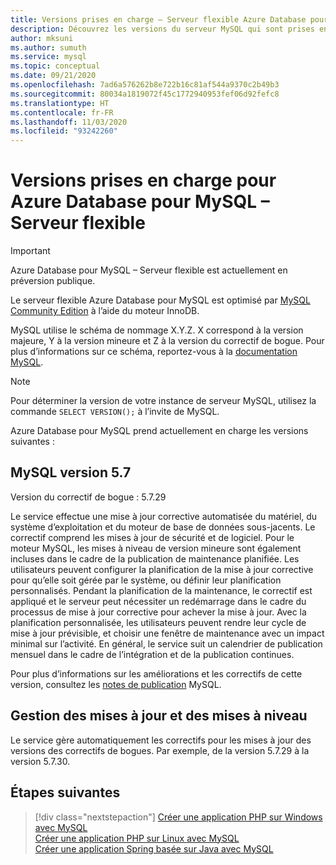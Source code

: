 ```yaml
---
title: Versions prises en charge – Serveur flexible Azure Database pour MySQL
description: Découvrez les versions du serveur MySQL qui sont prises en charge dans le serveur flexible Azure Database pour MySQL
author: mksuni
ms.author: sumuth
ms.service: mysql
ms.topic: conceptual
ms.date: 09/21/2020
ms.openlocfilehash: 7ad6a576262b8e722b16c81af544a9370c2b49b3
ms.sourcegitcommit: 80034a1819072f45c1772940953fef06d92fefc8
ms.translationtype: HT
ms.contentlocale: fr-FR
ms.lasthandoff: 11/03/2020
ms.locfileid: "93242260"
---
```

# <a name="supported-versions-for-azure-database-for-mysql---flexible-server"></a>Versions prises en charge pour Azure Database pour MySQL – Serveur flexible


> [!IMPORTANT]
> Azure Database pour MySQL – Serveur flexible est actuellement en préversion publique.


Le serveur flexible Azure Database pour MySQL est optimisé par [MySQL Community Edition](https://www.mysql.com/products/community/) à l’aide du moteur InnoDB.

MySQL utilise le schéma de nommage X.Y.Z. X correspond à la version majeure, Y à la version mineure et Z à la version du correctif de bogue. Pour plus d’informations sur ce schéma, reportez-vous à la [documentation MySQL](https://dev.mysql.com/doc/refman/5.7/en/which-version.html).

> [!NOTE]
> Pour déterminer la version de votre instance de serveur MySQL, utilisez la commande `SELECT VERSION();` à l’invite de MySQL.

Azure Database pour MySQL prend actuellement en charge les versions suivantes :

## <a name="mysql-version-57"></a>MySQL version 5.7

Version du correctif de bogue : 5.7.29

Le service effectue une mise à jour corrective automatisée du matériel, du système d’exploitation et du moteur de base de données sous-jacents. Le correctif comprend les mises à jour de sécurité et de logiciel. Pour le moteur MySQL, les mises à niveau de version mineure sont également incluses dans le cadre de la publication de maintenance planifiée. Les utilisateurs peuvent configurer la planification de la mise à jour corrective pour qu’elle soit gérée par le système, ou définir leur planification personnalisés. Pendant la planification de la maintenance, le correctif est appliqué et le serveur peut nécessiter un redémarrage dans le cadre du processus de mise à jour corrective pour achever la mise à jour. Avec la planification personnalisée, les utilisateurs peuvent rendre leur cycle de mise à jour prévisible, et choisir une fenêtre de maintenance avec un impact minimal sur l’activité. En général, le service suit un calendrier de publication mensuel dans le cadre de l’intégration et de la publication continues.

Pour plus d’informations sur les améliorations et les correctifs de cette version, consultez les [notes de publication](https://dev.mysql.com/doc/relnotes/mysql/5.7/en/news-5-7-29.html) MySQL.

## <a name="managing-updates-and-upgrades"></a>Gestion des mises à jour et des mises à niveau
Le service gère automatiquement les correctifs pour les mises à jour des versions des correctifs de bogues. Par exemple, de la version 5.7.29 à la version 5.7.30.

## <a name="next-steps"></a>Étapes suivantes

> [!div class="nextstepaction"]
>[Créer une application PHP sur Windows avec MySQL](../../app-service/tutorial-php-mysql-app.md)<br/>
>[Créer une application PHP sur Linux avec MySQL](../../app-service/tutorial-php-mysql-app.md?pivots=platform-linux%253fpivots%253dplatform-linux)<br/>
>[Créer une application Spring basée sur Java avec MySQL](/azure/developer/java/spring-framework/spring-app-service-e2e?tabs=bash)<br/>